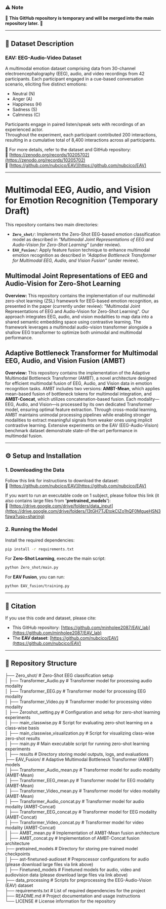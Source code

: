 ### **⚠️ Note**  
🚧 **This GitHub repository is temporary and will be merged into the main repository later.** 🚧  

---

## **📌 Dataset Description**  
### **EAV: EEG-Audio-Video Dataset**  
A multimodal emotion dataset comprising data from 30-channel electroencephalography (EEG), audio, and video recordings from 42 participants. Each participant engaged in a cue-based conversation scenario, eliciting five distinct emotions:  
- Neutral (N)
- Anger (A)  
- Happiness (H)  
- Sadness (S)  
- Calmness (C)  

Participants engage in paired listen/speak sets with recordings of an experienced actor.  
Throughout the experiment, each participant contributed 200 interactions, resulting in a cumulative total of 8,400 interactions across all participants.  

📄 For more details, refer to the dataset and GitHub repository:  
🔗 [https://zenodo.org/records/10205702](https://zenodo.org/records/10205702)  
🔗 [https://github.com/nubcico/EAV](https://github.com/nubcico/EAV)  

---

# **Multimodal EEG, Audio, and Vision for Emotion Recognition** (Temporary Draft)

This repository contains two main directories:  
- **`Zero_shot/`**: Implements the Zero-Shot EEG-based emotion classification model as described in *"Multimodal Joint Representations of EEG and Audio-Vision for Zero-Shot Learning"* (under review).  
- **`EAV_Fusion/`**: Apply feature fusion technique to enhance multimodal emotion recognition as described in *"Adaptive Bottleneck Transformer for Multimodal EEG, Audio, and Vision Fusion"* (under review).  

## **Multimodal Joint Representations of EEG and Audio-Vision for Zero-Shot Learning**  
**Overview:**  This repository contains the implementation of our multimodal zero-shot learning (ZSL) framework for EEG-based emotion recognition, as presented in the paper (currently under review): "Multimodal Joint Representations of EEG and Audio-Vision for Zero-Shot Learning". Our approach integrates EEG, audio, and vision modalities to map data into a shared semantic embedding space using contrastive learning. The framework leverages a multimodal audio-vision transformer alongside a shallow EEG transformer to optimize both unimodal and multimodal performance.

## **Adaptive Bottleneck Transformer for Multimodal EEG, Audio, and Vision Fusion (AMBT)**  

**Overview:**  This repository contains the implementation of the Adaptive Multimodal Bottleneck Transformer (AMBT), a novel architecture designed for efficient multimodal fusion of EEG, Audio, and Vision data in emotion recognition tasks. AMBT includes two versions: **AMBT-Mean**, which applies mean-based fusion of bottleneck tokens for multimodal integration, and **AMBT-Concat**, which utilizes concatenation-based fusion. Each modality—EEG, Audio, and Vision—is processed by its own dedicated Transformer model, ensuring optimal feature extraction. Through cross-modal learning, AMBT maintains unimodal processing pipelines while enabling stronger modalities to extract meaningful signals from weaker ones using implicit contrastive learning. Extensive experiments on the EAV (EEG-Audio-Vision) benchmark dataset demonstrate state-of-the-art performance in multimodal fusion.

---

## **⚙️ Setup and Installation**  
### **1. Downloading the Data**  

Follow this link for instructions to download the dataset:  
🔗 [https://github.com/nubcico/EAV](https://github.com/nubcico/EAV)  

If you want to run an executable code on 1 subject, please follow this link (it also contains large files from **'pretrained_models\'**):  
🔗 [https://drive.google.com/drive/folders/data_input](https://drive.google.com/drive/folders/13tGH7TJEtokCIZo1hQF0MgueHSN3fqwa?usp=sharing)

### **2. Running the Model**  

Install the required dependencies:  
```bash
pip install -r requirements.txt
```

For **Zero-Shot Learning**, execute the main script:  
```bash
python Zero_shot/main.py
```

For **EAV Fusion**, you can run:  
```bash
python EAV_fusion/training.py
```

---


## **📢 Citation**  
If you use this code and dataset, please cite:  
- This GitHub repository: [https://github.com/minholee2087/EAV_lab](https://github.com/minholee2087/EAV_lab)  
- The **EAV dataset**: [https://github.com/nubcico/EAV](https://github.com/nubcico/EAV)  

---

## **📁 Repository Structure**  
├── Zero_shot/                     # Zero-Shot EEG classification setup  
│   ├── Transformer_Audio.py       # Transformer model for processing audio modality  
│   ├── Transformer_EEG.py         # Transformer model for processing EEG modality  
│   ├── Transformer_Video.py       # Transformer model for processing video modality  
│   ├── Zeroshot_setting.py        # Configuration and setup for zero-shot learning experiments  
│   ├── main_classwise.py          # Script for evaluating zero-shot learning on a class-wise basis  
│   ├── main_classwise_visualization.py  # Script for visualizing class-wise zero-shot results  
│   ├── main.py                    # Main executable script for running zero-shot learning experiments  
│   ├── results                    # Directory storing model outputs, logs, and evaluations  
├── EAV_Fusion/              # Adaptive Multimodal Bottleneck Transformer (AMBT) models  
│   ├── Transformer_Audio_mean.py   # Transformer model for audio modality (AMBT-Mean)  
│   ├── Transformer_EEG_mean.py     # Transformer model for EEG modality (AMBT-Mean)  
│   ├── Transformer_Video_mean.py   # Transformer model for video modality (AMBT-Mean)  
│   ├── Transformer_Audio_concat.py # Transformer model for audio modality (AMBT-Concat)  
│   ├── Transformer_EEG_concat.py   # Transformer model for EEG modality (AMBT-Concat)  
│   ├── Transformer_Video_concat.py # Transformer model for video modality (AMBT-Concat)  
│   ├── AMBT_mean.py                # Implementation of AMBT-Mean fusion architecture  
│   ├── AMBT_concat.py              # Implementation of AMBT-Concat fusion architecture  
├── pretrained_models              # Directory for storing pre-trained model checkpoints  
│   ├── ast-finetuned-audioset              # Preprocessor configurations for audio (please download large files via link above)  
│   ├── Finetuned_models              # Finetuned models for audio, video and audiovision data (please download large files via link above)  
├── data_processing                # Scripts for preprocessing the EEG-Audio-Vision (EAV) dataset  
├── requirements.txt                # List of required dependencies for the project  
├── README.md                       # Project documentation and usage instructions  
└── LICENSE                         # License information for the repository  
